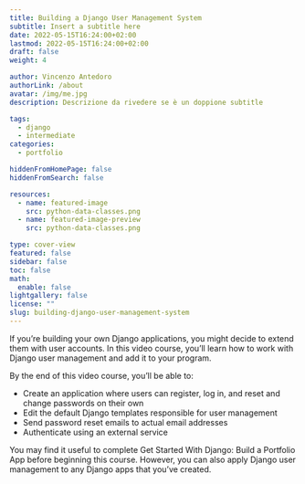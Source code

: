 ```yaml
---
title: Building a Django User Management System
subtitle: Insert a subtitle here
date: 2022-05-15T16:24:00+02:00
lastmod: 2022-05-15T16:24:00+02:00
draft: false
weight: 4

author: Vincenzo Antedoro
authorLink: /about
avatar: /img/me.jpg
description: Descrizione da rivedere se è un doppione subtitle

tags:
  - django
  - intermediate
categories:
  - portfolio

hiddenFromHomePage: false
hiddenFromSearch: false

resources:
  - name: featured-image
    src: python-data-classes.png
  - name: featured-image-preview
    src: python-data-classes.png

type: cover-view
featured: false
sidebar: false
toc: false
math:
  enable: false
lightgallery: false
license: ""
slug: building-django-user-management-system
---
```


If you’re building your own Django applications, you might decide to extend them with user accounts. In this video course, you’ll learn how to work with Django user management and add it to your program.

By the end of this video course, you’ll be able to:

- Create an application where users can register, log in, and reset and change passwords on their own
- Edit the default Django templates responsible for user management
- Send password reset emails to actual email addresses
- Authenticate using an external service

You may find it useful to complete Get Started With Django: Build a Portfolio App before beginning this course. However, you can also apply Django user management to any Django apps that you’ve created.
